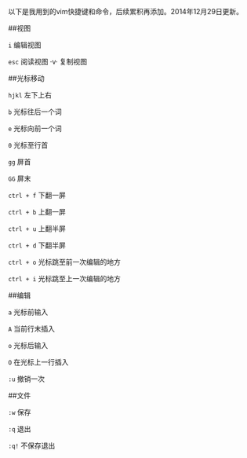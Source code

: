 以下是我用到的vim快捷键和命令，后续累积再添加。2014年12月29日更新。

##视图

`i` 编辑视图

`esc` 阅读视图
·v· 复制视图

##光标移动

`hjkl` 左下上右

`b` 光标往后一个词

`e` 光标向前一个词

`0` 光标至行首

`gg` 屏首

`GG` 屏末

`ctrl + f` 下翻一屏

`ctrl + b` 上翻一屏

`ctrl + u` 上翻半屏

`ctrl + d` 下翻半屏

`ctrl + o` 光标跳至前一次编辑的地方

`ctrl + i` 光标跳至上一次编辑的地方

##编辑

`a` 光标前输入

`A` 当前行末插入

`o` 光标后输入

`O` 在光标上一行插入

`:u` 撤销一次

##文件

`:w` 保存

`:q` 退出

`:q!` 不保存退出




